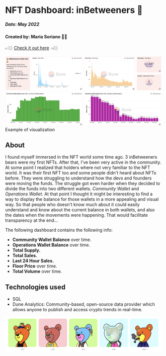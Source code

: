 # NFT Dashboard: inBetweeners 🧸
##### Date: May 2022
#### Created by: Maria Soriano 👋🏼


👉🏼 [Check it out here](https://dune.com/sorianom23/inBetweeners-Stats) 👈🏼

![Screenshot](screenshot1.png)
Example of visualization

## About
I found myself immersed in the NFT world some time ago. 3 inBetweeners bears were my first NFTs.
After that, I've been very active in the community. At some point I realized that holders where not very familiar to the NFT world. It was their first NFT too and some people didn't heard about NFTs before. They were struggling to understand how the devs and founders were moving the funds. The struggle got even harder when they decided to divide the funds into two different wallets. *Community Wallet* and *Operations Wallet*. At that point I thought it might be interesting to find a way to display the balance for those wallets in a more appealing and visual way. So that people who doesn't know much about it could easily understand and know about the current balance in both wallets, and also the dates when the movements were happening. That would facilitate transparency at the end...


The following dashboard contains the following info:
- **Community Wallet Balance** over time.
- **Operations Wallet Balance** over time.
- **Total Supply.**
- **Total Sales.**
- **Last 24 Hour Sales.**
- **Floor Price** over time.
- **Total Volume** over time.

## Technologies used
* SQL
* Dune Analytics: Community-based, open-source data provider which allows anyone to publish and access crypto trends in real-time.

![Collection images](screenshot2.png)